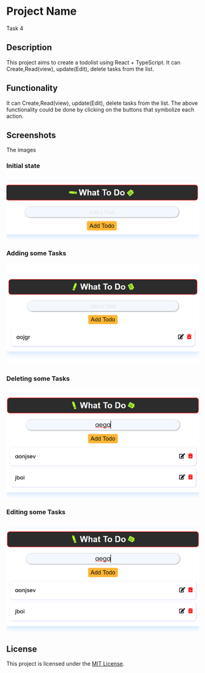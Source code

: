 # Project Name
Task 4
## Description

This project aims to create a todolist using React + TypeScript. It can Create,Read(view), update(Edit), delete tasks from the list.

## Functionality

It can Create,Read(view), update(Edit), delete tasks from the list. The above functionality could be done by clicking on the buttons that symbolize each action.

## Screenshots


The images 
### Initial state

![Alt Text](/task4/images/Initial.png)


### Adding some Tasks
![Alt Text](/task4/images/Addition.png)


### Deleting some Tasks
![Alt Text](/task4/images/Deletion.png)


### Editing some Tasks
![Alt Text](/task4/images/Deletion.png)









## License

This project is licensed under the [MIT License](https://opensource.org/licenses/MIT).
